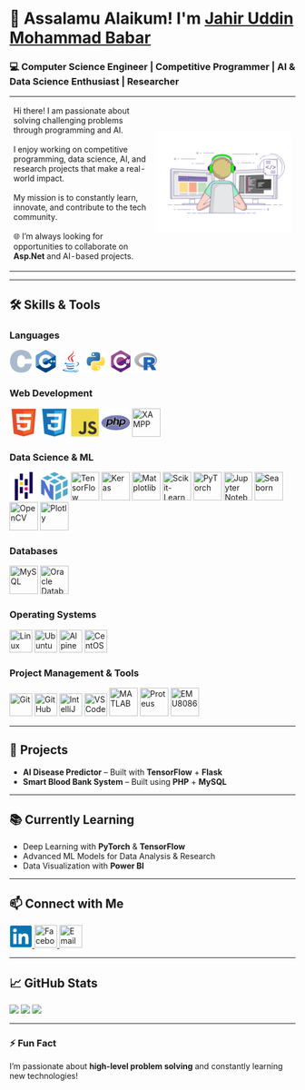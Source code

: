 # 👋 Assalamu Alaikum! I'm [Jahir Uddin Mohammad Babar](https://codeforces.com/profile/jbabar926)
### 💻 Computer Science Engineer | Competitive Programmer | AI & Data Science Enthusiast | Researcher

<table>
  <tr>
    <td width="50%" valign="top">
      <p>
        Hi there! I am passionate about solving challenging problems through programming and AI.<br><br>
        I enjoy working on competitive programming, data science, AI, and research projects that make a real-world impact.<br><br>
        My mission is to constantly learn, innovate, and contribute to the tech community.<br><br>
        🌐 I’m always looking for opportunities to collaborate on <b>Asp.Net</b> and AI-based projects.
      </p>
    </td>
    <td width="50%" align="center">
      <img src="https://raw.githubusercontent.com/mikonoid/mikonoid/main/images/gifs/coder3.gif" width="400" />
    </td>
  </tr>
</table>

---



## 🛠️ Skills & Tools

### **Languages**
<p align="left">
  <img src="https://raw.githubusercontent.com/devicons/devicon/master/icons/c/c-original.svg" width="40" height="40" title="C"/>
  <img src="https://raw.githubusercontent.com/devicons/devicon/master/icons/cplusplus/cplusplus-original.svg" width="40" height="40" title="C++"/>
  <img src="https://raw.githubusercontent.com/devicons/devicon/master/icons/java/java-original.svg" width="40" height="40" title="Java"/>
  <img src="https://raw.githubusercontent.com/devicons/devicon/master/icons/python/python-original.svg" width="40" height="40" title="Python"/>
  <img src="https://raw.githubusercontent.com/devicons/devicon/master/icons/csharp/csharp-original.svg" width="40" height="40" title="C#"/>
  <img src="https://raw.githubusercontent.com/devicons/devicon/master/icons/r/r-original.svg" width="40" height="40" title="R"/>
</p>

### **Web Development**
<p align="left">
  <img src="https://raw.githubusercontent.com/devicons/devicon/master/icons/html5/html5-original.svg" width="50" height="50" title="HTML5"/>
  <img src="https://raw.githubusercontent.com/devicons/devicon/master/icons/css3/css3-original.svg" width="50" height="50" title="CSS3"/>
  <img src="https://raw.githubusercontent.com/devicons/devicon/master/icons/javascript/javascript-original.svg" width="50" height="50" title="JavaScript"/>
  <img src="https://raw.githubusercontent.com/devicons/devicon/master/icons/php/php-original.svg" width="50" height="50" title="PHP"/>
  <img src="https://upload.wikimedia.org/wikipedia/commons/7/78/XAMPP_logo.svg" width="50" height="50" title="XAMPP"/>
</p>

### **Data Science & ML**
<p align="left">
  <img src="https://raw.githubusercontent.com/devicons/devicon/master/icons/pandas/pandas-original.svg" width="50" height="50" title="Pandas"/>
  <img src="https://raw.githubusercontent.com/devicons/devicon/master/icons/numpy/numpy-original.svg" width="50" height="50" title="NumPy"/>
  <img src="https://www.vectorlogo.zone/logos/tensorflow/tensorflow-icon.svg" width="50" height="50" title="TensorFlow"/>
  <img src="https://upload.wikimedia.org/wikipedia/commons/a/ae/Keras_logo.svg" width="50" height="50" title="Keras"/>
  <img src="https://upload.wikimedia.org/wikipedia/commons/8/84/Matplotlib_icon.svg" width="50" height="50" title="Matplotlib"/>
  <img src="https://upload.wikimedia.org/wikipedia/commons/0/05/Scikit_learn_logo_small.svg" width="50" height="50" title="Scikit-Learn"/>
  <img src="https://www.vectorlogo.zone/logos/pytorch/pytorch-icon.svg" width="50" height="50" title="PyTorch"/>
  <img src="https://upload.wikimedia.org/wikipedia/commons/3/38/Jupyter_logo.svg" width="50" height="50" title="Jupyter Notebook"/>
  <img src="https://seaborn.pydata.org/_images/logo-mark-lightbg.svg" width="50" height="50" title="Seaborn"/>
  <img src="https://www.vectorlogo.zone/logos/opencv/opencv-icon.svg" width="50" height="50" title="OpenCV"/>
  <img src="https://images.plot.ly/logo/new-branding/plotly-logomark.png" width="50" height="50" title="Plotly"/>
</p>

### **Databases**
<p align="left">
  <img src="https://www.vectorlogo.zone/logos/mysql/mysql-official.svg" width="50" height="50" title="MySQL"/>
  <img src="https://www.vectorlogo.zone/logos/oracle/oracle-icon.svg" width="50" height="50" title="Oracle Database"/>
</p>

### **Operating Systems**
<p align="left">
  <img src="https://brandlogos.net/wp-content/uploads/2020/03/Linux-logo.png" width="40" height="40" title="Linux"/>
  <img src="https://www.vectorlogo.zone/logos/ubuntu/ubuntu-icon.svg" width="40" height="40" title="Ubuntu"/>
  <img src="https://www.vectorlogo.zone/logos/alpinelinux/alpinelinux-icon.svg" width="40" height="40" title="Alpine"/>
  <img src="https://www.vectorlogo.zone/logos/centos/centos-icon.svg" width="40" height="40" title="CentOS"/>
</p>

### **Project Management & Tools**
<p align="left">
  <img src="https://www.vectorlogo.zone/logos/git-scm/git-scm-icon.svg" width="40" height="40" title="Git"/>
  <img src="https://www.vectorlogo.zone/logos/github/github-icon.svg" width="40" height="40" title="GitHub"/>
  <img src="https://cdn.worldvectorlogo.com/logos/intellij-idea-1.svg" width="40" height="40" title="IntelliJ"/>
  <img src="https://www.vectorlogo.zone/logos/visualstudio_code/visualstudio_code-icon.svg" width="40" height="40" title="VS Code"/>
  <img src="https://upload.wikimedia.org/wikipedia/commons/2/21/Matlab_Logo.png" width="50" height="50" title="MATLAB"/>
  <img src="https://raw.githubusercontent.com/github/explore/80688e429a7d4ef2fca1e82350fe8e3517d3494d/topics/proteus/proteus.png" width="50" height="50" title="Proteus"/>
  <img src="https://raw.githubusercontent.com/github/explore/80688e429a7d4ef2fca1e82350fe8e3517d3494d/topics/emu8086/emu8086.png" width="50" height="50" title="EMU8086"/>
</p>

---

## 🚀 Projects
- **AI Disease Predictor** – Built with **TensorFlow** + **Flask**  
- **Smart Blood Bank System** – Built using **PHP** + **MySQL**  

---

## 📚 Currently Learning
- Deep Learning with **PyTorch** & **TensorFlow**  
- Advanced ML Models for Data Analysis & Research  
- Data Visualization with **Power BI**  

---

## 📫 Connect with Me
<p align="left">
  <a href="https://www.linkedin.com/in/jahir-uddin-mohammad-babar-036401243/" target="_blank">
    <img src="https://raw.githubusercontent.com/devicons/devicon/master/icons/linkedin/linkedin-original.svg" width="40" height="40" title="LinkedIn"/>
  </a>
  <a href="https://www.facebook.com/jahiruddin.mohammadbabar.9277" target="_blank">
    <img src="https://upload.wikimedia.org/wikipedia/commons/5/51/Facebook_f_logo_%282019%29.svg" width="40" height="40" title="Facebook"/>
  </a>
  <a href="mailto:jbabar926@gmail.com">
    <img src="https://upload.wikimedia.org/wikipedia/commons/4/4e/Mail_%28iOS%29.svg" width="40" height="40" title="Email"/>
  </a>
</p>

---

## 📈 GitHub Stats
<p align="left">
  <img src="https://github-readme-stats.vercel.app/api?username=Babar926&show_icons=true&theme=dark&count_private=true" width="400"/>
  <img src="https://github-readme-stats.vercel.app/api/top-langs/?username=Babar926&layout=compact&theme=dark" width="350"/>
  <img src="https://github-readme-streak-stats.herokuapp.com/?user=Babar926&theme=dark" width="350"/>
</p>

---

### ⚡ Fun Fact
I’m passionate about **high-level problem solving** and constantly learning new technologies!

